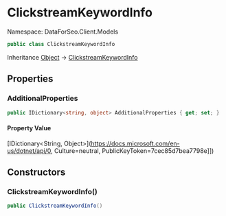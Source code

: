 # ClickstreamKeywordInfo

Namespace: DataForSeo.Client.Models

```csharp
public class ClickstreamKeywordInfo
```

Inheritance [Object](https://docs.microsoft.com/en-us/dotnet/api/Object) → [ClickstreamKeywordInfo](./ClickstreamKeywordInfo.md)

## Properties

### **AdditionalProperties**

```csharp
public IDictionary<string, object> AdditionalProperties { get; set; }
```

#### Property Value

[IDictionary&lt;String, Object&gt;](https://docs.microsoft.com/en-us/dotnet/api/0, Culture=neutral, PublicKeyToken=7cec85d7bea7798e]])<br>

## Constructors

### **ClickstreamKeywordInfo()**

```csharp
public ClickstreamKeywordInfo()
```
